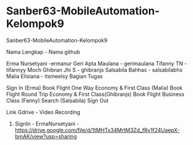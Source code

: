 # Sanber63-MobileAutomation-Kelompok9
Sanber63-MobileAutomation-Kelompok9

Nama Lengkap - Nama github

Erma Nursetyani -ermanur
Geri Apta Maulana - gerimaulana
Tifanny TN - tifannyy
Moch Ghibran Jhi S - ghibranjs
Salsabila Bahhas - salsabilabhs
Malia Elisiana - itsmeelsy
Bagian Tugas

Sign In (Erma)
Book Flight One Way Economy & First Class (Malia)
Book Flight Round Trip Economy & First Class(Ghibranjs)
Book Flight Business Class (Fanny)
Search (Salsabila)
Sign Out

Link Gdrive - Video Recording
1. SignIn - ErmaNursetyani - https://drive.google.com/file/d/1tMHTx34MrtM3Zd_fRv1f24UaepX-bmAK/view?usp=sharing